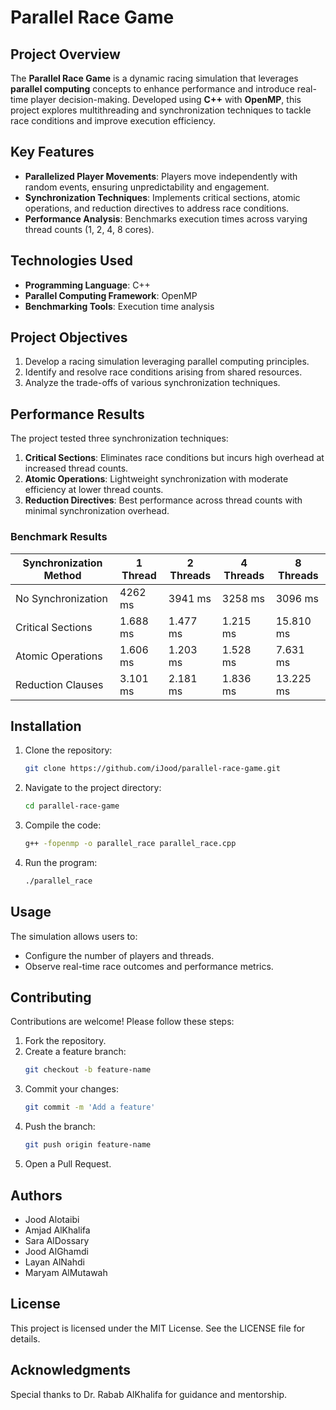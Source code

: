 # Parallel Race Game

## Project Overview
The **Parallel Race Game** is a dynamic racing simulation that leverages **parallel computing** concepts to enhance performance and introduce real-time player decision-making. Developed using **C++** with **OpenMP**, this project explores multithreading and synchronization techniques to tackle race conditions and improve execution efficiency.

## Key Features
- **Parallelized Player Movements**: Players move independently with random events, ensuring unpredictability and engagement.
- **Synchronization Techniques**: Implements critical sections, atomic operations, and reduction directives to address race conditions.
- **Performance Analysis**: Benchmarks execution times across varying thread counts (1, 2, 4, 8 cores).

## Technologies Used
- **Programming Language**: C++
- **Parallel Computing Framework**: OpenMP
- **Benchmarking Tools**: Execution time analysis

## Project Objectives
1. Develop a racing simulation leveraging parallel computing principles.
2. Identify and resolve race conditions arising from shared resources.
3. Analyze the trade-offs of various synchronization techniques.

## Performance Results
The project tested three synchronization techniques:
1. **Critical Sections**: Eliminates race conditions but incurs high overhead at increased thread counts.
2. **Atomic Operations**: Lightweight synchronization with moderate efficiency at lower thread counts.
3. **Reduction Directives**: Best performance across thread counts with minimal synchronization overhead.

### Benchmark Results
| Synchronization Method | 1 Thread | 2 Threads | 4 Threads | 8 Threads |
|-------------------------|----------|-----------|-----------|-----------|
| No Synchronization      | 4262 ms  | 3941 ms   | 3258 ms   | 3096 ms   |
| Critical Sections       | 1.688 ms | 1.477 ms  | 1.215 ms  | 15.810 ms |
| Atomic Operations       | 1.606 ms | 1.203 ms  | 1.528 ms  | 7.631 ms  |
| Reduction Clauses       | 3.101 ms | 2.181 ms  | 1.836 ms  | 13.225 ms |

## Installation
1. Clone the repository:
   ```bash
   git clone https://github.com/iJood/parallel-race-game.git
   ```
2. Navigate to the project directory:
   ```bash
   cd parallel-race-game
   ```
3. Compile the code:
   ```bash
   g++ -fopenmp -o parallel_race parallel_race.cpp
   ```
4. Run the program:
   ```bash
   ./parallel_race
   ```

## Usage
The simulation allows users to:
- Configure the number of players and threads.
- Observe real-time race outcomes and performance metrics.

## Contributing
Contributions are welcome! Please follow these steps:
1. Fork the repository.
2. Create a feature branch:
   ```bash
   git checkout -b feature-name
   ```
3. Commit your changes:
   ```bash
   git commit -m 'Add a feature'
   ```
4. Push the branch:
   ```bash
   git push origin feature-name
   ```
5. Open a Pull Request.

## Authors
- Jood Alotaibi
- Amjad AlKhalifa
- Sara AlDossary
- Jood AlGhamdi
- Layan AlNahdi
- Maryam AlMutawah

## License
This project is licensed under the MIT License. See the LICENSE file for details.

## Acknowledgments
Special thanks to Dr. Rabab AlKhalifa for guidance and mentorship.

